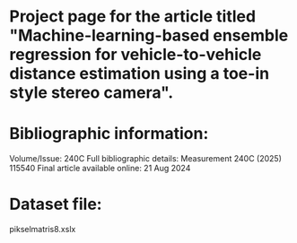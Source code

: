 # Project page for the article titled "Machine-learning-based ensemble regression for vehicle-to-vehicle distance estimation using a toe-in style stereo camera".

# Bibliographic information:
Volume/Issue: 240C
Full bibliographic details: Measurement 240C (2025) 115540
Final article available online: 21 Aug 2024

# Dataset file:
pikselmatris8.xslx
